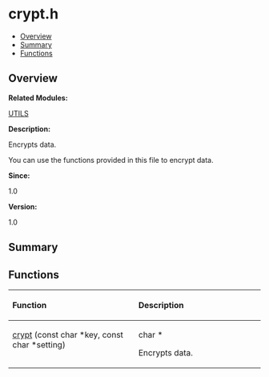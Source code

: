 # crypt.h<a name="ZH-CN_TOPIC_0000001055308031"></a>

-   [Overview](#section366176964165626)
-   [Summary](#section1384767463165626)
-   [Functions](#func-members)

## **Overview**<a name="section366176964165626"></a>

**Related Modules:**

[UTILS](UTILS.md)

**Description:**

Encrypts data. 

You can use the functions provided in this file to encrypt data.

**Since:**

1.0

**Version:**

1.0

## **Summary**<a name="section1384767463165626"></a>

## Functions<a name="func-members"></a>

<a name="table1817966633165626"></a>
<table><thead align="left"><tr id="row713703100165626"><th class="cellrowborder" valign="top" width="50%" id="mcps1.1.3.1.1"><p id="p1281098555165626"><a name="p1281098555165626"></a><a name="p1281098555165626"></a>Function</p>
</th>
<th class="cellrowborder" valign="top" width="50%" id="mcps1.1.3.1.2"><p id="p339147206165626"><a name="p339147206165626"></a><a name="p339147206165626"></a>Description</p>
</th>
</tr>
</thead>
<tbody><tr id="row1725367732165626"><td class="cellrowborder" valign="top" width="50%" headers="mcps1.1.3.1.1 "><p id="p104675093165626"><a name="p104675093165626"></a><a name="p104675093165626"></a><a href="UTILS.md#gaa25acd51546dafe1b44c97de30188589">crypt</a> (const char *key, const char *setting)</p>
</td>
<td class="cellrowborder" valign="top" width="50%" headers="mcps1.1.3.1.2 "><p id="p1782646135165626"><a name="p1782646135165626"></a><a name="p1782646135165626"></a>char * </p>
<p id="p289952686165626"><a name="p289952686165626"></a><a name="p289952686165626"></a>Encrypts data. </p>
</td>
</tr>
</tbody>
</table>

